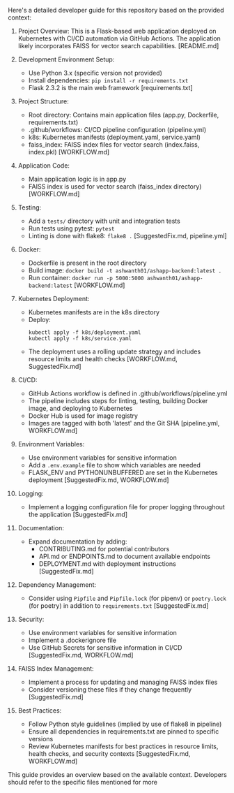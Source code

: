 Here's a detailed developer guide for this repository based on the provided context:

1. Project Overview:
   This is a Flask-based web application deployed on Kubernetes with CI/CD automation via GitHub Actions. The application likely incorporates FAISS for vector search capabilities. [README.md]

2. Development Environment Setup:
   - Use Python 3.x (specific version not provided)
   - Install dependencies: `pip install -r requirements.txt`
   - Flask 2.3.2 is the main web framework [requirements.txt]

3. Project Structure:
   - Root directory: Contains main application files (app.py, Dockerfile, requirements.txt)
   - .github/workflows: CI/CD pipeline configuration (pipeline.yml)
   - k8s: Kubernetes manifests (deployment.yaml, service.yaml)
   - faiss_index: FAISS index files for vector search (index.faiss, index.pkl)
   [WORKFLOW.md]

4. Application Code:
   - Main application logic is in app.py
   - FAISS index is used for vector search (faiss_index directory)
   [WORKFLOW.md]

5. Testing:
   - Add a `tests/` directory with unit and integration tests
   - Run tests using pytest: `pytest`
   - Linting is done with flake8: `flake8 .`
   [SuggestedFix.md, pipeline.yml]

6. Docker:
   - Dockerfile is present in the root directory
   - Build image: `docker build -t ashwanth01/ashapp-backend:latest .`
   - Run container: `docker run -p 5000:5000 ashwanth01/ashapp-backend:latest`
   [WORKFLOW.md]

7. Kubernetes Deployment:
   - Kubernetes manifests are in the k8s directory
   - Deploy: 
     ```
     kubectl apply -f k8s/deployment.yaml
     kubectl apply -f k8s/service.yaml
     ```
   - The deployment uses a rolling update strategy and includes resource limits and health checks
   [WORKFLOW.md, SuggestedFix.md]

8. CI/CD:
   - GitHub Actions workflow is defined in .github/workflows/pipeline.yml
   - The pipeline includes steps for linting, testing, building Docker image, and deploying to Kubernetes
   - Docker Hub is used for image registry
   - Images are tagged with both 'latest' and the Git SHA
   [pipeline.yml, WORKFLOW.md]

9. Environment Variables:
   - Use environment variables for sensitive information
   - Add a `.env.example` file to show which variables are needed
   - FLASK_ENV and PYTHONUNBUFFERED are set in the Kubernetes deployment
   [SuggestedFix.md, WORKFLOW.md]

10. Logging:
    - Implement a logging configuration file for proper logging throughout the application
    [SuggestedFix.md]

11. Documentation:
    - Expand documentation by adding:
      - CONTRIBUTING.md for potential contributors
      - API.md or ENDPOINTS.md to document available endpoints
      - DEPLOYMENT.md with deployment instructions
    [SuggestedFix.md]

12. Dependency Management:
    - Consider using `Pipfile` and `Pipfile.lock` (for pipenv) or `poetry.lock` (for poetry) in addition to `requirements.txt`
    [SuggestedFix.md]

13. Security:
    - Use environment variables for sensitive information
    - Implement a .dockerignore file
    - Use GitHub Secrets for sensitive information in CI/CD
    [SuggestedFix.md, WORKFLOW.md]

14. FAISS Index Management:
    - Implement a process for updating and managing FAISS index files
    - Consider versioning these files if they change frequently
    [SuggestedFix.md]

15. Best Practices:
    - Follow Python style guidelines (implied by use of flake8 in pipeline)
    - Ensure all dependencies in requirements.txt are pinned to specific versions
    - Review Kubernetes manifests for best practices in resource limits, health checks, and security contexts
    [SuggestedFix.md, WORKFLOW.md]

This guide provides an overview based on the available context. Developers should refer to the specific files mentioned for more
